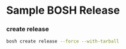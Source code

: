 Sample BOSH Release
==============================

### create release

```bash
bosh create release --force --with-tarball
```

